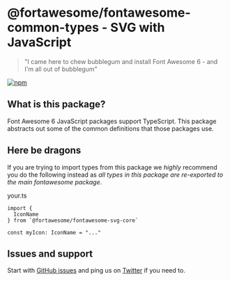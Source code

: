 # @fortawesome/fontawesome-common-types - SVG with JavaScript

> "I came here to chew bubblegum and install Font Awesome 6 - and I'm all out of bubblegum"

[![npm](https://img.shields.io/npm/v/@fortawesome/fontawesome-common-types.svg?style=flat-square)](https://www.npmjs.com/package/@fortawesome/fontawesome-common-types)

## What is this package?

Font Awesome 6 JavaScript packages support TypeScript. This package abstracts out some of the common definitions that those packages use.

## Here be dragons

If you are trying to import types from this package we *highly* recommend you do the following instead as *all types in this package are re-exported to the main fontawesome package*.

your.ts

```
import {
  IconName
} from `@fortawesome/fontawesome-svg-core`

const myIcon: IconName = "..."
```

## Issues and support

Start with [GitHub issues](https://github.com/FortAwesome/Font-Awesome/issues) and ping us on [Twitter](https://twitter.com/fontawesome) if you need to.
